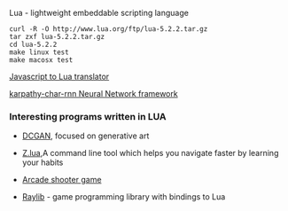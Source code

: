 Lua - lightweight embeddable scripting language


    curl -R -O http://www.lua.org/ftp/lua-5.2.2.tar.gz
    tar zxf lua-5.2.2.tar.gz
    cd lua-5.2.2
    make linux test
    make macosx test


[Javascript to Lua translator](https://github.com/wizzard0/js2lua)


[ karpathy-char-rnn Neural Network framework](https://github.com/karpathy/char-rnn)


### Interesting programs written in LUA

+ [DCGAN](https://github.com/robbiebarrat/art-dcgan), focused on generative art
+ [Z.lua](https://github.com/skywind3000/z.lua),A command line tool which helps you navigate faster by learning your habits
+ [Arcade shooter game](https://github.com/a327ex/BYTEPATH)


+ [Raylib](https://www.raylib.com/index.html) - game programming library with bindings to Lua

